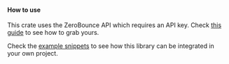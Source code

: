 #### How to use
This crate uses the ZeroBounce API which requires an API key. Check [this guide](https://www.zerobounce.net/docs/api-dashboard#API_keys_management) to see how to grab yours.

Check the [example snippets](https://github.com/zerobounce/zerobounce-rust-api/tree/main/examples) to see how this library can be integrated in your own project.
